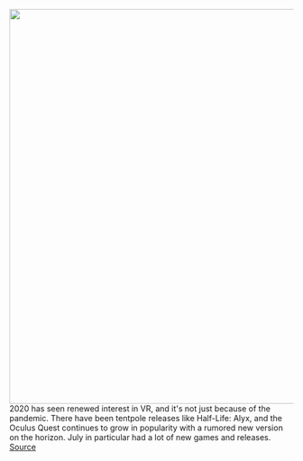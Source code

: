 <img src='https://cdn.vox-cdn.com/thumbor/XbcxO159ewk42IgJZUCss5KM-As=/0x0:2040x1360/1200x800/filters:focal(969x532:1295x858)/cdn.vox-cdn.com/uploads/chorus_image/image/67147550/akrales_190429_3371_0074.0.jpg' width='700px' /><br/>
2020 has seen renewed interest in VR, and it's not just because of the pandemic. There have been tentpole releases like Half-Life: Alyx, and the Oculus Quest continues to grow in popularity with a rumored new version on the horizon. July in particular had a lot of new games and releases.
<a href='https://www.theverge.com/2020/8/3/21352323/july-2020-vr-game-releases-roundup-onward-in-death-psvr-oculus-quest'> Source <a/>